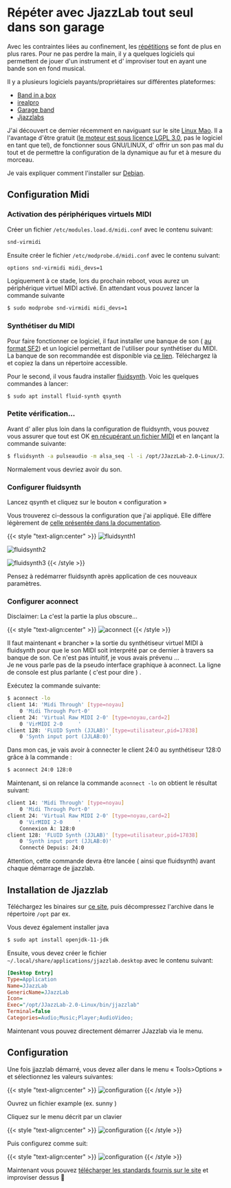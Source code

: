 # Répéter avec JjazzLab tout seul dans son garage

Avec les contraintes liées au confinement, les [répétitions](http://george-abitbol.fr/v/c0bce857) se font de plus en plus rares. Pour ne pas perdre la main, il y a quelques logiciels qui permettent de jouer d'un instrument et d' improviser tout en ayant une bande son en fond musical.


Il y a plusieurs logiciels payants/propriétaires sur différentes plateformes:

  * [Band in a box](https://www.bandinabox.com/bb.php?os=win&lang=fr)
  * [irealpro](https://www.apple.com/fr/mac/garageband/)
  * [Garage band](https://www.apple.com/fr/mac/garageband/)
  * [Jjazzlabs](https://www.jjazzlab.com/en/)

J'ai découvert ce dernier récemment en naviguant sur le site [Linux Mao](http://linuxmao.org/JJazzLab). Il a l'avantage d'être gratuit ([le moteur est sous licence LGPL 3.0](https://github.com/jjazzboss/JJazzLab-X), pas le logiciel en tant que tel), de fonctionner sous GNU/LINUX, d' offrir un son pas mal du tout et de permettre la configuration de la dynamique au fur et à mesure du morceau.

Je vais expliquer comment l'installer sur [Debian](https://www.debian.org/).

## Configuration Midi

### Activation des périphériques virtuels MIDI

Créer un fichier `/etc/modules.load.d/midi.conf` avec le contenu suivant:

```bash
snd-virmidi
```


Ensuite créer le fichier `/etc/modprobe.d/midi.conf` avec le contenu suivant:

```bash
options snd-virmidi midi_devs=1
```


Logiquement à ce stade, lors du prochain reboot, vous aurez un périphérique virtuel MIDI activé. En attendant vous pouvez lancer la commande suivante

```bash
$ sudo modprobe snd-virmidi midi_devs=1
```


### Synthétiser du MIDI

Pour faire fonctionner ce logiciel, il faut installer une banque de son ( [au format SF2](https://fr.wikipedia.org/wiki/SoundFont)) et un logiciel permettant de l'utiliser pour synthétiser du MIDI.  
La banque de son recommandée est disponible via [ce lien](https://musical-artifacts.com/artifacts/1036). Téléchargez là et copiez la dans un répertoire accessible.

Pour le second, il vous faudra installer [fluidsynth](http://www.fluidsynth.org/). Voic les quelques commandes à lancer:

```bash
$ sudo apt install fluid-synth qsynth
```


### Petite vérification&#8230;

Avant d' aller plus loin dans la configuration de fluidsynth, vous pouvez vous assurer que tout est OK [en récupérant un fichier MIDI](https://en.wikipedia.org/wiki/File:MIDI_sample.mid?qsrc=3044) et en lançant la commande suivante:

```bash
$ fluidsynth -a pulseaudio -m alsa_seq -l -i /opt/JJazzLab-2.0-Linux/JJazzLab-SoundFont.sf2  MIDI_sample.mid
```


Normalement vous devriez avoir du son.

### Configurer fluidsynth

Lancez qsynth et cliquez sur le bouton « configuration »

Vous trouverez ci-dessous la configuration que j'ai appliqué. Elle diffère légèrement de [celle présentée dans la documentation](https://www.jjazzlab.com/en/doc/fluidsynth/).

{{< style "text-align:center" >}}
![fluidsynth1](/assets/images/2020/04/capture-de28099c3a9cran-du-2020-04-12-15-04-39.png)

![fluidsynth2](/assets/images/2020/04/capture-de28099c3a9cran-du-2020-04-12-15-05-02.png)

![fluidsynth3](/assets/images/2020/04/capture-de28099c3a9cran-du-2020-04-12-15-05-13.png)
{{< /style >}}



  

Pensez à redémarrer fluidsynth après application de ces nouveaux paramètres.

### Configurer aconnect

Disclaimer: La c'est la partie la plus obscure&#8230;

{{< style "text-align:center" >}}
![aconnect](/assets/images/2020/04/pegi_18_annotated_2009-2010.webp)
{{< /style >}}

Il faut maintenant « brancher » la sortie du synthétiseur virtuel MIDI à fluidsynth pour que le son MIDI soit interprété par ce dernier à travers sa banque de son. Ce n'est pas intuitif, je vous avais prévenu &#8230;  
Je ne vous parle pas de la pseudo interface graphique à aconnect. La ligne de console est plus parlante ( c'est pour dire ) .

Exécutez la commande suivante:

```bash
$ aconnect -lo                                            
client 14: 'Midi Through' [type=noyau]
    0 'Midi Through Port-0'
client 24: 'Virtual Raw MIDI 2-0' [type=noyau,card=2]
    0 'VirMIDI 2-0     '
client 128: 'FLUID Synth (JJLAB)' [type=utilisateur,pid=17838]
    0 'Synth input port (JJLAB:0)'
```


Dans mon cas, je vais avoir à connecter le client 24:0 au synthétiseur 128:0 grâce à la commande :

```bash
$ aconnect 24:0 128:0
```


Maintenant, si on relance la commande `aconnect -lo` on obtient le résultat suivant:

```bash
client 14: 'Midi Through' [type=noyau]
    0 'Midi Through Port-0'
client 24: 'Virtual Raw MIDI 2-0' [type=noyau,card=2]
    0 'VirMIDI 2-0     '
	Connexion À: 128:0
client 128: 'FLUID Synth (JJLAB)' [type=utilisateur,pid=17838]
    0 'Synth input port (JJLAB:0)'
	Connecté Depuis: 24:0
```


Attention, cette commande devra être lancée ( ainsi que fluidsynth) avant chaque démarrage de jjazzlab.

## Installation de Jjazzlab

Téléchargez les binaires sur [ce site](https://www.jjazzlab.com/en/download/), puis décompressez l'archive dans le répertoire `/opt` par ex.

Vous devez également installer java

```bash
$ sudo apt install openjdk-11-jdk
```


Ensuite, vous devez créer le fichier `~/.local/share/applications/jjazzlab.desktop` avec le contenu suivant:

```ini
[Desktop Entry]
Type=Application
Name=JJazzLab
GenericName=JJazzLab
Icon=
Exec="/opt/JJazzLab-2.0-Linux/bin/jjazzlab"
Terminal=false
Categories=Audio;Music;Player;AudioVideo;
```


Maintenant vous pouvez directement démarrer JJazzlab via le menu.

## Configuration

Une fois jjazzlab démarré, vous devez aller dans le menu « Tools>Options » et sélectionnez les valeurs suivantes:

{{< style "text-align:center" >}}
![configuration](/assets/images/2020/04/capture-de28099c3a9cran-du-2020-04-12-15-29-27.png)
{{< /style >}}

Ouvrez un fichier example (ex. sunny ) 

Cliquez sur le menu décrit par un clavier

{{< style "text-align:center" >}}
![configuration](/assets/images/2020/04/capture-de28099c3a9cran-du-2020-04-12-15-34-11.png)
{{< /style >}}


Puis configurez comme suit:

{{< style "text-align:center" >}}
![configuration](/assets/images/2020/04/capture-de28099c3a9cran-du-2020-04-12-15-35-04.png)
{{< /style >}}

Maintenant vous pouvez [télécharger les standards fournis sur le site](https://www.jjazzlab.com/docs/JJazzLab-Realbook.zip) et improviser dessus 🙂
